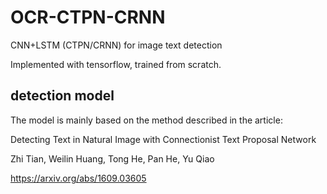 # OCR-CTPN-CRNN
  
  
CNN+LSTM (CTPN/CRNN) for image text detection
  
Implemented with tensorflow, trained from scratch.
  

## detection model

The model is mainly based on the method described in the article:
  
Detecting Text in Natural Image with Connectionist Text Proposal Network
  
Zhi Tian, Weilin Huang, Tong He, Pan He, Yu Qiao
  
https://arxiv.org/abs/1609.03605



